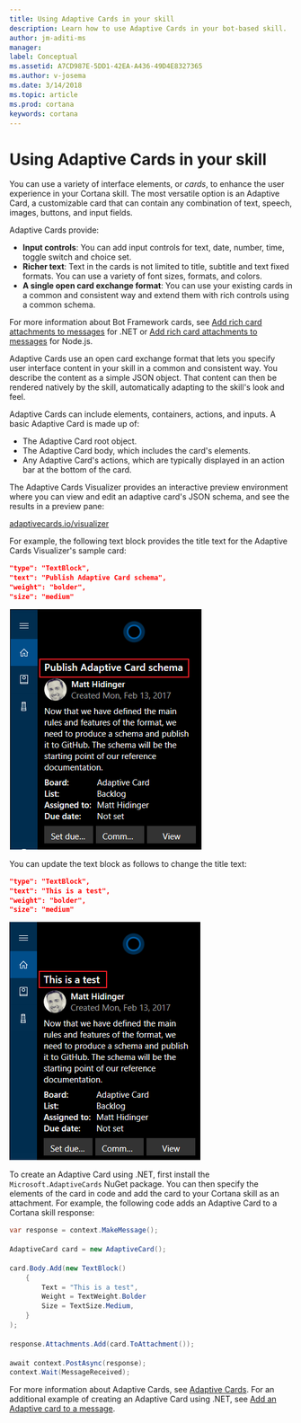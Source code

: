 ```yaml
---
title: Using Adaptive Cards in your skill
description: Learn how to use Adaptive Cards in your bot-based skill.
author: jm-aditi-ms
manager: 
label: Conceptual
ms.assetid: A7CD987E-5DD1-42EA-A436-49D4E8327365
ms.author: v-josema
ms.date: 3/14/2018
ms.topic: article
ms.prod: cortana
keywords: cortana
---
```


# Using Adaptive Cards in your skill

You can use a variety of interface elements, or *cards*, to enhance the user experience in your Cortana skill. The most versatile option is an Adaptive Card, a customizable card that can contain any combination of text, speech, images, buttons, and input fields.

Adaptive Cards provide:

*   **Input controls**: You can add input controls for text, date, number, time, toggle switch and choice set.
*   **Richer text**: Text in the cards is not limited to title, subtitle and text fixed formats. You can use a variety of font sizes, formats, and colors.
*   **A single open card exchange format**: You can use your existing cards in a common and consistent way and extend them with rich controls using a common schema.

For more information about Bot Framework cards, see [Add rich card attachments to messages](https://docs.microsoft.com/bot-framework/dotnet/bot-builder-dotnet-add-rich-card-attachments) for .NET or [Add rich card attachments to messages](https://docs.microsoft.com/bot-framework/nodejs/bot-builder-nodejs-send-rich-cards) for Node.js. 

Adaptive Cards use an open card exchange format that lets you specify user interface content in your skill in a common and consistent way. You describe the content as a simple JSON object. That content can then be rendered natively by the skill, automatically adapting to the skill's look and feel.

Adaptive Cards can include elements, containers, actions, and inputs. A basic Adaptive Card is made up of: 

* The Adaptive Card root object.
* The Adaptive Card body, which includes the card's elements. 
* Any Adaptive Card's actions, which are typically displayed in an action bar at the bottom of the card.

The Adaptive Cards Visualizer provides an interactive preview environment where you can view and edit an adaptive card's JSON schema, and see the results in a preview pane:

[adaptivecards.io/visualizer](https://adaptivecards.io/visualizer)

For example, the following text block provides the title text for the Adaptive Cards Visualizer's sample card:

```json
"type": "TextBlock",
"text": "Publish Adaptive Card schema",
"weight": "bolder",
"size": "medium"
```

![Sample Card](../images/AC_Visualizer1.png)

You can update the text block as follows to change the title text:

```json
"type": "TextBlock",
"text": "This is a test",
"weight": "bolder",
"size": "medium"
```

![Revised Card](../images/AC_Visualizer2.png)

To create an Adaptive Card using .NET, first install the `Microsoft.AdaptiveCards` NuGet package. You can then specify the elements of the card in code and add the card to your Cortana skill as an attachment. For example, the following code adds an Adaptive Card to a Cortana skill response:

```csharp
var response = context.MakeMessage();

AdaptiveCard card = new AdaptiveCard();

card.Body.Add(new TextBlock()
    {
        Text = "This is a test",
        Weight = TextWeight.Bolder
        Size = TextSize.Medium,
    }
);

response.Attachments.Add(card.ToAttachment());

await context.PostAsync(response);
context.Wait(MessageReceived);
```

For more information about Adaptive Cards, see [Adaptive Cards](https://adaptivecards.io/). For an additional example of creating an Adaptive Card using .NET, see [Add an Adaptive card to a message](https://docs.microsoft.com/bot-framework/dotnet/bot-builder-dotnet-add-rich-card-attachments#adaptive-card).
